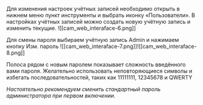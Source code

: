 Для изменения настроек учётных записей необходимо открыть в нижнем меню пункт инструменты и выбрать иконку «Пользователи». В настройках учётных записей можно создать новую учётную запись и изменить текущие.
![[cam_web_interaface-6.png]]

Для смены пароля выбираем учётную запись Admin и нажимаем кнопку Изм. пароль
![[cam_web_interaface-7.png]]![[cam_web_interaface-8.png]]

Полоса рядом с новым паролем показывает сложность введённого вами пароля. Желательно использовать неповторяющиеся символы и избегать последовательностей, таких как 11111111, 12345678 и QWERTY

*Настоятельно рекомендуем сменить стандартный пароль администратора при первом включении.*